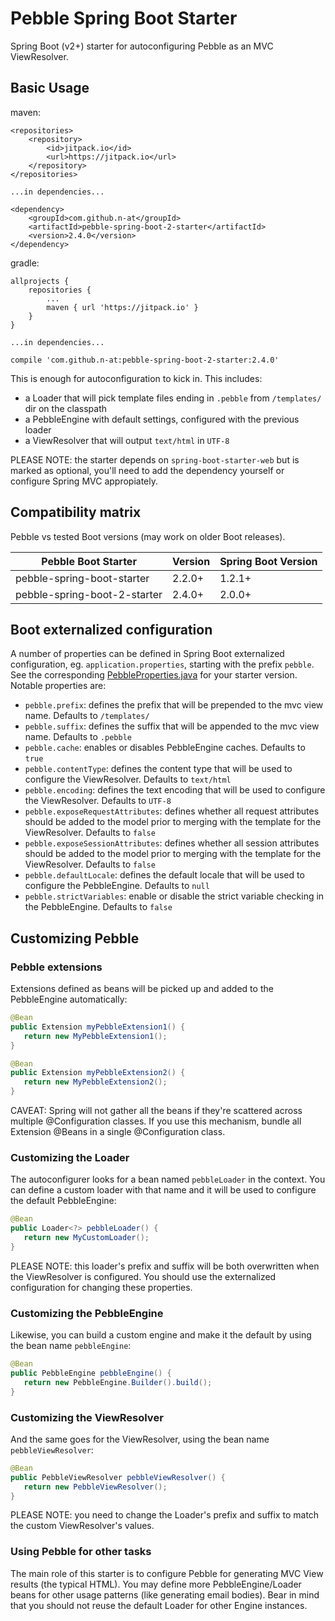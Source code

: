 # Pebble Spring Boot Starter
Spring Boot (v2+) starter for autoconfiguring Pebble as an MVC ViewResolver.

## Basic Usage

maven:

    <repositories>
        <repository>
            <id>jitpack.io</id>
            <url>https://jitpack.io</url>
        </repository>
    </repositories>
    
    ...in dependencies...
    
    <dependency>
        <groupId>com.github.n-at</groupId>
        <artifactId>pebble-spring-boot-2-starter</artifactId>
        <version>2.4.0</version>
    </dependency>
    
gradle:

    allprojects {
        repositories {
            ...
            maven { url 'https://jitpack.io' }
        }
    }
    
    ...in dependencies...
    
    compile 'com.github.n-at:pebble-spring-boot-2-starter:2.4.0'

This is enough for autoconfiguration to kick in. This includes:

* a Loader that will pick template files ending in ``.pebble`` from ``/templates/`` dir on the classpath
* a PebbleEngine with default settings, configured with the previous loader
* a ViewResolver that will output ``text/html`` in ``UTF-8``

PLEASE NOTE: the starter depends on ``spring-boot-starter-web`` but is marked as optional, you'll need to add the dependency yourself or configure Spring MVC appropiately.

## Compatibility matrix
Pebble vs tested Boot versions (may work on older Boot releases).

| Pebble Boot Starter | Version | Spring Boot Version |
| --- | --- | --- |
| pebble-spring-boot-starter | 2.2.0+ | 1.2.1+ |
| pebble-spring-boot-2-starter | 2.4.0+ | 2.0.0+ |

## Boot externalized configuration
A number of properties can be defined in Spring Boot externalized configuration, eg. ``application.properties``, starting with the prefix ``pebble``. See the corresponding [PebbleProperties.java](https://github.com/PebbleTemplates/pebble-spring-boot-starter/blob/master/src/main/java/com/mitchellbosecke/pebble/boot/autoconfigure/PebbleProperties.java) for your starter version. Notable properties are:

* ``pebble.prefix``: defines the prefix that will be prepended to the mvc view name. Defaults to ``/templates/``
* ``pebble.suffix``: defines the suffix that will be appended to the mvc view name. Defaults to ``.pebble``
* ``pebble.cache``: enables or disables PebbleEngine caches. Defaults to ``true``
* ``pebble.contentType``: defines the content type that will be used to configure the ViewResolver. Defaults to ``text/html``
* ``pebble.encoding``: defines the text encoding that will be used to configure the ViewResolver. Defaults to ``UTF-8``
* ``pebble.exposeRequestAttributes``: defines whether all request attributes should be added to the model prior to merging with the template for the ViewResolver. Defaults to ``false``
* ``pebble.exposeSessionAttributes``: defines whether all session attributes should be added to the model prior to merging with the template for the ViewResolver. Defaults to ``false``
* ``pebble.defaultLocale``: defines the default locale that will be used to configure the PebbleEngine. Defaults to ``null``
* ``pebble.strictVariables``: enable or disable the strict variable checking in the PebbleEngine. Defaults to ``false``

## Customizing Pebble
### Pebble extensions
Extensions defined as beans will be picked up and added to the PebbleEngine automatically:
```Java
@Bean
public Extension myPebbleExtension1() {
   return new MyPebbleExtension1();
}

@Bean
public Extension myPebbleExtension2() {
   return new MyPebbleExtension2();
}
```
CAVEAT: Spring will not gather all the beans if they're scattered across multiple @Configuration classes. If you use this mechanism, bundle all Extension @Beans in a single @Configuration class.

### Customizing the Loader
The autoconfigurer looks for a bean named ``pebbleLoader`` in the context. You can define a custom loader with that name and it will be used to configure the default PebbleEngine:
```Java
@Bean
public Loader<?> pebbleLoader() {
   return new MyCustomLoader();
}
```
PLEASE NOTE: this loader's prefix and suffix will be both overwritten when the ViewResolver is configured. You should use the externalized configuration for changing these properties.

### Customizing the PebbleEngine
Likewise, you can build a custom engine and make it the default by using the bean name ``pebbleEngine``:
```Java
@Bean
public PebbleEngine pebbleEngine() {
   return new PebbleEngine.Builder().build();
}
```

### Customizing the ViewResolver
And the same goes for the ViewResolver, using the bean name ``pebbleViewResolver``: 
```Java
@Bean
public PebbleViewResolver pebbleViewResolver() {
   return new PebbleViewResolver();
}
```
PLEASE NOTE: you need to change the Loader's prefix and suffix to match the custom ViewResolver's values.

### Using Pebble for other tasks
The main role of this starter is to configure Pebble for generating MVC View results (the typical HTML). You may define more PebbleEngine/Loader beans for other usage patterns (like generating email bodies). Bear in mind that you should not reuse the default Loader for other Engine instances.
